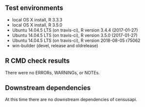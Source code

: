 ## Test environments
* local OS X install, R 3.3.3
* local OS X install, R 3.5.0
* Ubuntu 14.04.5 LTS (on travis-ci), R version 3.4.4 (2017-01-27)
* Ubuntu 14.04.5 LTS (on travis-ci), R version 3.5.0 (2017-01-27)
* Ubuntu 14.04.5 LTS (on travis-ci), R version 2018-08-05 r75062
* win-builder (devel, release and oldrelease)

## R CMD check results
There were no ERRORs, WARNINGs, or NOTEs. 

## Downstream dependencies
At this time there are no downstream dependencies of censusapi.
